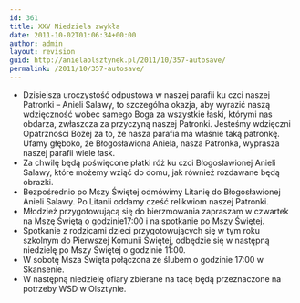 ```yaml
---
id: 361
title: XXV Niedziela zwykła
date: 2011-10-02T01:06:34+00:00
author: admin
layout: revision
guid: http://anielaolsztynek.pl/2011/10/357-autosave/
permalink: /2011/10/357-autosave/
---
```

  * Dzisiejsza uroczystość odpustowa w naszej parafii ku czci naszej Patronki &#8211; Anieli Salawy, to szczególna okazja, aby wyrazić naszą wdzięczność wobec samego Boga za wszystkie łaski, którymi nas obdarza, zwłaszcza za przyczyną naszej Patronki. Jesteśmy wdzięczni Opatrzności Bożej za to, że nasza parafia ma właśnie taką patronkę. Ufamy głęboko, że Błogosławiona Aniela, nasza Patronka, wyprasza naszej parafii wiele łask.
  * Za chwilę będą poświęcone płatki róż ku czci Błogosławionej Anieli Salawy, które możemy wziąć do domu, jak również rozdawane będą obrazki.
  * Bezpośrednio po Mszy Świętej odmówimy Litanię do Błogosławionej Anieli Salawy. Po Litanii oddamy cześć relikwiom naszej Patronki.
  * Młodzież przygotowującą się do bierzmowania zapraszam w czwartek na Mszę Świętą o godzinie17:00 i na spotkanie po Mszy Świętej.
  * Spotkanie z rodzicami dzieci przygotowujących się w tym roku szkolnym do Pierwszej Komunii Świętej, odbędzie się w następną niedzielę po Mszy Świętej o godzinie 11:00.
  * W sobotę Msza Święta połączona ze ślubem o godzinie 17:00 w Skansenie.
  * W następną niedzielę ofiary zbierane na tacę będą przeznaczone na potrzeby WSD w Olsztynie.